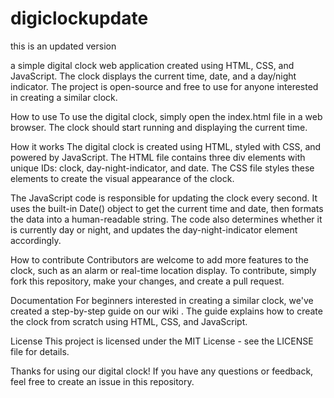 # digiclockupdate
 this is an updated version

 a simple digital clock web application created using HTML, CSS, and JavaScript. The clock displays the current time, date, and a day/night indicator. The project is open-source and free to use for anyone interested in creating a similar clock.


How to use
To use the digital clock, simply open the index.html file in a web browser. The clock should start running and displaying the current time.

How it works
The digital clock is created using HTML, styled with CSS, and powered by JavaScript. The HTML file contains three div elements with unique IDs: clock, day-night-indicator, and date. The CSS file styles these elements to create the visual appearance of the clock.

The JavaScript code is responsible for updating the clock every second. It uses the built-in Date() object to get the current time and date, then formats the data into a human-readable string. The code also determines whether it is currently day or night, and updates the day-night-indicator element accordingly.

How to contribute
Contributors are welcome to add more features to the clock, such as an alarm or real-time location display. To contribute, simply fork this repository, make your changes, and create a pull request.

Documentation
For beginners interested in creating a similar clock, we've created a step-by-step guide on our wiki . The guide explains how to create the clock from scratch using HTML, CSS, and JavaScript.

License
This project is licensed under the MIT License - see the LICENSE file for details.

Thanks for using our digital clock! If you have any questions or feedback, feel free to create an issue in this repository.
